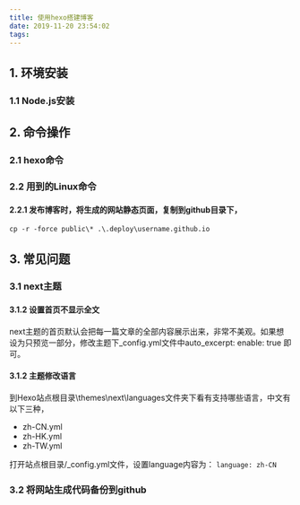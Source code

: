 ```yaml
---
title: 使用hexo搭建博客
date: 2019-11-20 23:54:02
tags:
---
```


## 1. 环境安装
### 1.1 Node.js安装

## 2. 命令操作
### 2.1 hexo命令

### 2.2 用到的Linux命令
#### 2.2.1 发布博客时，将生成的网站静态页面，复制到github目录下，  

```
cp -r -force public\* .\.deploy\username.github.io
```

## 3. 常见问题
### 3.1 next主题
#### 3.1.2 设置首页不显示全文
next主题的首页默认会把每一篇文章的全部内容展示出来，非常不美观。如果想设为只预览一部分，修改主题下_config.yml文件中auto_excerpt: enable: true 即可。
#### 3.1.2 主题修改语言
到Hexo站点根目录\themes\next\languages文件夹下看有支持哪些语言，中文有以下三种，  

- zh-CN.yml
- zh-HK.yml
- zh-TW.yml

打开站点根目录/_config.yml文件，设置language内容为： ```language: zh-CN``` 

### 3.2 将网站生成代码备份到github
